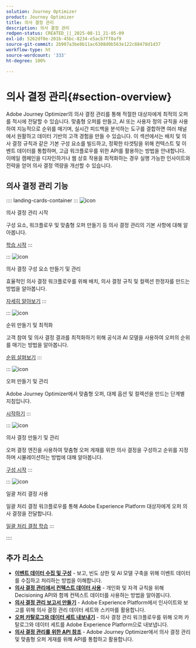 ```yaml
---
solution: Journey Optimizer
product: Journey Optimizer
title: 의사 결정 관리
description: 의사 결정 관리
redpen-status: CREATED_||_2025-08-11_21-05-09
exl-id: 5262df0e-201b-45bc-8234-e5acb7ff8af9
source-git-commit: 2b907a3be8b11ac6308d0b563e122c88478d1d37
workflow-type: ht
source-wordcount: '333'
ht-degree: 100%

---
```


# 의사 결정 관리{#section-overview}

Adobe Journey Optimizer의 의사 결정 관리를 통해 적절한 대상자에게 최적의 오퍼를 적시에 전달할 수 있습니다. 맞춤형 오퍼를 만들고, AI 또는 사용자 정의 규칙을 사용하여 지능적으로 순위를 매기며, 실시간 피드백을 분석하는 도구를 결합하면 여러 채널에서 원활하고 데이터 기반의 고객 경험을 만들 수 있습니다. 이 섹션에서는 배치 및 의사 결정 규칙과 같은 기본 구성 요소를 빌드하고, 정확한 타겟팅을 위해 컨텍스트 및 이벤트 데이터를 통합하며, 고급 워크플로우를 위한 API를 활용하는 방법을 안내합니다. 이메일 캠페인을 디자인하거나 웹 상호 작용을 최적화하는 경우 실행 가능한 인사이트와 전략을 얻어 의사 결정 역량을 개선할 수 있습니다.

## 의사 결정 관리 기능

:::: landing-cards-container
:::
![icon](https://cdn.experienceleague.adobe.com/icons/circle-play.svg)

의사 결정 관리 시작

구성 요소, 워크플로우 및 맞춤형 오퍼 만들기 등 의사 결정 관리의 기본 사항에 대해 알아봅니다.

[학습 시작](get-started-decision-landing-page.md)
:::

:::
![icon](https://cdn.experienceleague.adobe.com/icons/puzzle-piece.svg)

의사 결정 구성 요소 만들기 및 관리

효율적인 의사 결정 워크플로우를 위해 배치, 의사 결정 규칙 및 컬렉션 한정자를 만드는 방법을 알아봅니다.

[자세히 알아보기](create-components-landing-page.md)
:::

:::
![icon](https://cdn.experienceleague.adobe.com/icons/bullseye.svg)

순위 만들기 및 최적화

고객 참여 및 의사 결정 결과를 최적화하기 위해 공식과 AI 모델을 사용하여 오퍼의 순위를 매기는 방법을 알아봅니다.

[순위 살펴보기](rankings-landing-page.md)
:::

:::
![icon](https://cdn.experienceleague.adobe.com/icons/list-check.svg)

오퍼 만들기 및 관리

Adobe Journey Optimizer에서 맞춤형 오퍼, 대체 옵션 및 컬렉션을 만드는 단계별 지침입니다.

[시작하기](managing-offers-in-the-offer-library-landing-page.md)
:::

:::
![icon](https://cdn.experienceleague.adobe.com/icons/gear.svg)

의사 결정 만들기 및 관리

오퍼 결정 엔진을 사용하여 맞춤형 오퍼 게재를 위한 의사 결정을 구성하고 순위를 지정하며 시뮬레이션하는 방법에 대해 알아봅니다.

[구성 시작](create-manage-activities-landing-page.md)
:::

:::
![icon](https://cdn.experienceleague.adobe.com/icons/screwdriver-wrench.svg)

일괄 처리 결정 사용

일괄 처리 결정 워크플로우를 통해 Adobe Experience Platform 대상자에게 오퍼 의사 결정을 전달합니다.

[일괄 처리 결정 학습](../using/offers/batch-delivery.md)
:::

::::


## 추가 리소스

- **[이벤트 데이터 수집 및 구성](collect-event-data-landing-page.md)** - 보고, 빈도 상한 및 AI 모델 구축을 위해 이벤트 데이터를 수집하고 처리하는 방법을 이해합니다.
- **[의사 결정 관리에서 컨텍스트 데이터 사용](context-data-landing-page.md)** - 개인화 및 자격 규칙을 위해 Decisioning API와 함께 컨텍스트 데이터를 사용하는 방법을 알아봅니다.
- **[의사 결정 관리 보고서 만들기](create-reports-landing-page.md)** - Adobe Experience Platform에서 인사이트와 보고를 위해 의사 결정 관리 데이터 세트와 스키마를 활용합니다.
- **[오퍼 카탈로그와 데이터 세트 내보내기](export-catalog-landing-page.md)** - 의사 결정 관리 워크플로우를 위해 오퍼 카탈로그와 데이터 세트를 Adobe Experience Platform으로 내보냅니다.
- **[의사 결정 관리를 위한 API 참조](api-reference-landing-page.md)** - Adobe Journey Optimizer에서 의사 결정 관리 및 맞춤형 오퍼 게재를 위해 API를 통합하고 활용합니다.
